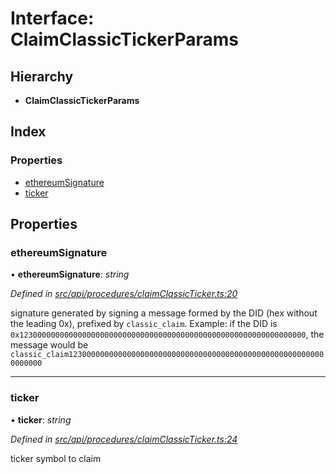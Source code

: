 # Interface: ClaimClassicTickerParams

## Hierarchy

* **ClaimClassicTickerParams**

## Index

### Properties

* [ethereumSignature](claimclassictickerparams.md#ethereumsignature)
* [ticker](claimclassictickerparams.md#ticker)

## Properties

###  ethereumSignature

• **ethereumSignature**: *string*

*Defined in [src/api/procedures/claimClassicTicker.ts:20](https://github.com/PolymathNetwork/polymesh-sdk/blob/44d12f59/src/api/procedures/claimClassicTicker.ts#L20)*

signature generated by signing a message formed by the DID (hex without the leading 0x),
  prefixed by `classic_claim`. Example: if the DID is `0x1230000000000000000000000000000000000000000000000000000000000000`,
  the message would be `classic_claim1230000000000000000000000000000000000000000000000000000000000000`

___

###  ticker

• **ticker**: *string*

*Defined in [src/api/procedures/claimClassicTicker.ts:24](https://github.com/PolymathNetwork/polymesh-sdk/blob/44d12f59/src/api/procedures/claimClassicTicker.ts#L24)*

ticker symbol to claim
